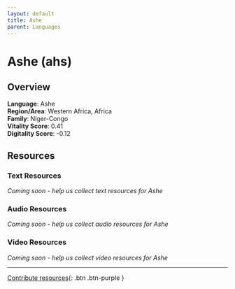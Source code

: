 ```yaml
---
layout: default
title: Ashe
parent: Languages
---
```


# Ashe (ahs)

## Overview

**Language**: Ashe  
**Region/Area**: Western Africa, Africa  
**Family**: Niger-Congo  
**Vitality Score**: 0.41  
**Digitality Score**: -0.12  

## Resources

### Text Resources
*Coming soon - help us collect text resources for Ashe*

### Audio Resources
*Coming soon - help us collect audio resources for Ashe*

### Video Resources
*Coming soon - help us collect video resources for Ashe*

---

[Contribute resources](https://fairtrain.github.io/){: .btn .btn-purple }
